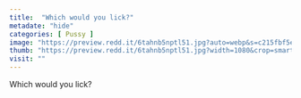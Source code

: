 ```yaml
---
title:  "Which would you lick?"
metadate: "hide"
categories: [ Pussy ]
image: "https://preview.redd.it/6tahnb5nptl51.jpg?auto=webp&s=c215fbf5eee7b489cf5dcee8b7795f837ed11950"
thumb: "https://preview.redd.it/6tahnb5nptl51.jpg?width=1080&crop=smart&auto=webp&s=95802c58d3bd97362738ed8a3bcd2e7967ec82cf"
visit: ""
---
```

Which would you lick?
